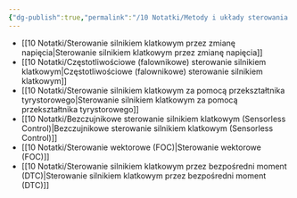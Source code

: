 ```yaml
---
{"dg-publish":true,"permalink":"/10 Notatki/Metody i układy sterowania prędkości silników asynchronicznych klatkowych/","tags":["wiedza/definicja"]}
---
```


* [[10 Notatki/Sterowanie silnikiem klatkowym przez zmianę napięcia\|Sterowanie silnikiem klatkowym przez zmianę napięcia]]
* [[10 Notatki/Częstotliwościowe (falownikowe) sterowanie silnikiem klatkowym\|Częstotliwościowe (falownikowe) sterowanie silnikiem klatkowym]]
* [[10 Notatki/Sterowanie silnikiem klatkowym za pomocą przekształtnika tyrystorowego\|Sterowanie silnikiem klatkowym za pomocą przekształtnika tyrystorowego]]
* [[10 Notatki/Bezczujnikowe sterowanie silnikiem klatkowym (Sensorless Control)\|Bezczujnikowe sterowanie silnikiem klatkowym (Sensorless Control)]]
* [[10 Notatki/Sterowanie wektorowe (FOC)\|Sterowanie wektorowe (FOC)]]
* [[10 Notatki/Sterowanie silnikiem klatkowym przez bezpośredni moment (DTC)\|Sterowanie silnikiem klatkowym przez bezpośredni moment (DTC)]]